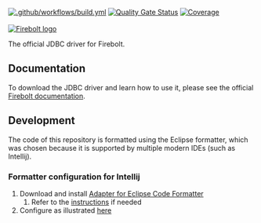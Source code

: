 [![.github/workflows/build.yml](https://github.com/firebolt-db/jdbc/actions/workflows/build.yml/badge.svg)](https://github.com/firebolt-db/jdbc/actions/workflows/build.yml)
[![Quality Gate Status](https://sonarcloud.io/api/project_badges/measure?project=firebolt-db_jdbc&metric=alert_status)](https://sonarcloud.io/summary/new_code?id=firebolt-db_jdbc)
[![Coverage](https://sonarcloud.io/api/project_badges/measure?project=firebolt-db_jdbc&metric=coverage)](https://sonarcloud.io/summary/new_code?id=firebolt-db_jdbc)
<br/><br/>
[![Firebolt logo](https://assets.website-files.com/5e8a264ceaf4870394477fc7/5e8a264ceaf4879f75477fdd_logo_website.svg)](https://firebolt.io)<br/>

The official JDBC driver for Firebolt.

## Documentation
To download the JDBC driver and learn how to use it, please see the official [Firebolt documentation](https://docs.firebolt.io/Guides/developing-with-firebolt/connecting-with-jdbc.html).

## Development
The code of this repository is formatted using the Eclipse formatter, which was chosen because it is supported by multiple modern IDEs (such as Intellij).

### Formatter configuration for Intellij
1. Download and install [Adapter for Eclipse Code Formatter](https://github.com/google/google-java-format)
   1. Refer to the [instructions](https://github.com/krasa/EclipseCodeFormatter#instructions) if needed
2. Configure as illustrated [here](images/formatter-config.png)
